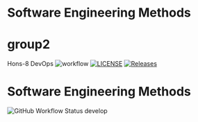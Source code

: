 # Software Engineering Methods
# group2
Hons-8 DevOps
![workflow](https://github.com/Chris-nyan/group2/actions/workflows/main.yml/badge.svg)
[![LICENSE](https://img.shields.io/github/license/Chris-nyan/sem.svg?style=flat-square)](https://github.com/Chris-nyan/sem/blob/master/LICENSE)
[![Releases](https://img.shields.io/github/release/Chris-nyan/sem/all.svg?style=flat-square)](https://github.com/Chris-nyan/sem/releases)
# Software Engineering Methods
![GitHub Workflow Status develop](https://img.shields.io/github/actions/workflow/status/Chris-nyan/group2/main.yml?branch=develop)
